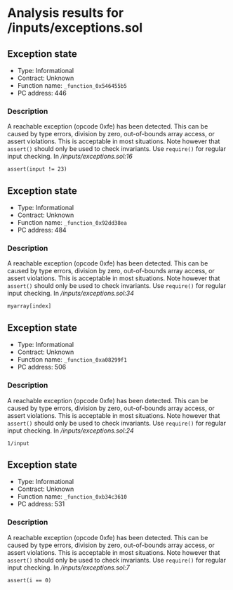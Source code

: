 # Analysis results for <TESTDATA>/inputs/exceptions.sol

## Exception state

- Type: Informational
- Contract: Unknown
- Function name: `_function_0x546455b5`
- PC address: 446



### Description

A reachable exception (opcode 0xfe) has been detected. This can be caused by type errors, division by zero, out-of-bounds array access, or assert violations. This is acceptable in most situations. Note however that `assert()` should only be used to check invariants. Use `require()` for regular input checking. 
In *<TESTDATA>/inputs/exceptions.sol:16*

```
assert(input != 23)
```

## Exception state

- Type: Informational
- Contract: Unknown
- Function name: `_function_0x92dd38ea`
- PC address: 484



### Description

A reachable exception (opcode 0xfe) has been detected. This can be caused by type errors, division by zero, out-of-bounds array access, or assert violations. This is acceptable in most situations. Note however that `assert()` should only be used to check invariants. Use `require()` for regular input checking. 
In *<TESTDATA>/inputs/exceptions.sol:34*

```
myarray[index]
```

## Exception state

- Type: Informational
- Contract: Unknown
- Function name: `_function_0xa08299f1`
- PC address: 506



### Description

A reachable exception (opcode 0xfe) has been detected. This can be caused by type errors, division by zero, out-of-bounds array access, or assert violations. This is acceptable in most situations. Note however that `assert()` should only be used to check invariants. Use `require()` for regular input checking. 
In *<TESTDATA>/inputs/exceptions.sol:24*

```
1/input
```

## Exception state

- Type: Informational
- Contract: Unknown
- Function name: `_function_0xb34c3610`
- PC address: 531

### Description

A reachable exception (opcode 0xfe) has been detected. This can be caused by type errors, division by zero, out-of-bounds array access, or assert violations. This is acceptable in most situations. Note however that `assert()` should only be used to check invariants. Use `require()` for regular input checking. 
In *<TESTDATA>/inputs/exceptions.sol:7*

```
assert(i == 0)
```
